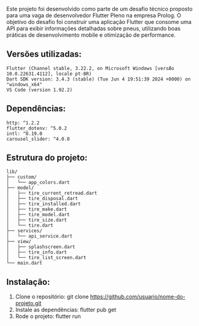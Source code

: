 
Este projeto foi desenvolvido como parte de um desafio técnico proposto para uma vaga de desenvolvedor Flutter Pleno na empresa Prolog.
O objetivo do desafio foi construir uma aplicação Flutter que consome uma API para exibir informações detalhadas sobre pneus, utilizando boas práticas de desenvolvimento mobile e otimização de performance.

## Versões utilizadas:
```
Flutter (Channel stable, 3.22.2, on Microsoft Windows [versÆo 10.0.22631.4112], locale pt-BR)
Dart SDK version: 3.4.3 (stable) (Tue Jun 4 19:51:39 2024 +0000) on "windows_x64"
VS Code (version 1.92.2)
```

## Dependências:
```
http: ^1.2.2
flutter_dotenv: ^5.0.2
intl: ^0.19.0
carousel_slider: ^4.0.0
```

## Estrutura do projeto:
```
lib/
├── custom/
│   └── app_colors.dart
├── model/
│   ├── tire_current_retread.dart
│   ├── tire_disposal.dart
│   ├── tire_installed.dart
│   ├── tire_make.dart
│   ├── tire_model.dart
│   ├── tire_size.dart
│   └── tire.dart
├── services/
│   └── api_service.dart
├── view/
│   ├── splashscreen.dart
│   ├── tire_info.dart
│   └── tire_list_screen.dart
└── main.dart
```
## Instalação:
1. Clone o repositório:
    git clone https://github.com/usuario/nome-do-projeto.git
2. Instale as dependências:
    flutter pub get
3. Rode o projeto:
    flutter run
